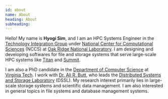 ```yaml
---
id: about
name: About
heading: About
subheading:
---
```


Hello! My name is **Hyogi Sim**, and I am an HPC Systems Engineer 
in the [Technology Integration Group](https://techint.nccs.gov/)
under [National Center for Computational Sciences](https://www.olcf.ornl.gov/tag/nccs/)
(NCCS) at [Oak Ridge National Laboratory](https://www.ornl.gov/).
I am designing and developing 
softwares for file and storage systems that serve
large-scale HPC systems like
[Titan](https://www.olcf.ornl.gov/olcf-resources/compute-systems/titan/)
and [Summit](https://www.olcf.ornl.gov/olcf-resources/compute-systems/summit/).

I am also a PhD candidate in the [Department of Computer Science](https://cs.vt.edu)
at [Virginia Tech](https://vt.edu).
I work with [Dr. Ali R. Butt](http://people.cs.vt.edu/butta/), who leads
the [Distributed Systems and Storage Laboratory](https://research.cs.vt.edu/dssl)
(DSSL).
My research interest primarily lies in large-scale storage systems
and scientific data management. I am also
interested in general topics in file systems and database management systems.

